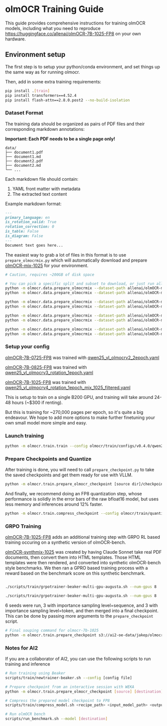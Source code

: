 # olmOCR Training Guide

This guide provides comprehensive instructions for training olmOCR models, including what you need to reproduce https://huggingface.co/allenai/olmOCR-7B-1025-FP8 on your own hardware.

## Environment setup

The first step is to setup your python/conda environment, and set things up the same way as for running olmocr.

Then, add in some extra training requirements:

```bash
pip install .[train]
pip install transformers==4.52.4
pip install flash-attn==2.8.0.post2 --no-build-isolation
```


### Dataset Format

The training data should be organized as pairs of PDF files and their corresponding markdown annotations:

**Important: Each PDF needs to be a single page only!** 

```
data/
├── document1.pdf
├── document1.md
├── document2.pdf
├── document2.md
└── ...
```

Each markdown file should contain:
1. YAML front matter with metadata
2. The extracted text content

Example markdown format:
```markdown
---
primary_language: en
is_rotation_valid: True
rotation_correction: 0
is_table: False
is_diagram: False
---
Document text goes here...
```

The easiest way to grab a lot of files in this format is to use `prepare_olmocrmix.py` which will automatically download and prepare 
[olmOCR-mix-1025](https://huggingface.co/datasets/allenai/olmOCR-mix-1025) for your environment.

```bash
# Caution, requires ~200GB of disk space

# You can pick a specific split and subset to download, or just run all these commands in order to get everything
python -m olmocr.data.prepare_olmocrmix --dataset-path allenai/olmOCR-mix-1025 --destination ~/olmOCR-mix-1025-extracted --subset 00_documents --split train                       
python -m olmocr.data.prepare_olmocrmix --dataset-path allenai/olmOCR-mix-1025 --destination ~/olmOCR-mix-1025-extracted --subset 00_documents --split eval

python -m olmocr.data.prepare_olmocrmix --dataset-path allenai/olmOCR-mix-1025 --destination ~/olmOCR-mix-1025-extracted --subset 01_books --split train                       
python -m olmocr.data.prepare_olmocrmix --dataset-path allenai/olmOCR-mix-1025 --destination ~/olmOCR-mix-1025-extracted --subset 01_books --split eval

python -m olmocr.data.prepare_olmocrmix --dataset-path allenai/olmOCR-mix-1025 --destination ~/olmOCR-mix-1025-extracted --subset 02_loc_transcripts --split train                       
python -m olmocr.data.prepare_olmocrmix --dataset-path allenai/olmOCR-mix-1025 --destination ~/olmOCR-mix-1025-extracted --subset 02_loc_transcripts --split eval

python -m olmocr.data.prepare_olmocrmix --dataset-path allenai/olmOCR-mix-1025 --destination ~/olmOCR-mix-1025-extracted --subset 03_national_archives --split train                       
python -m olmocr.data.prepare_olmocrmix --dataset-path allenai/olmOCR-mix-1025 --destination ~/olmOCR-mix-1025-extracted --subset 03_national_archives --split eval

```

### Setup your config

[olmOCR-7B-0725-FP8](https://huggingface.co/allenai/olmOCR-7B-0725-FP8) was trained with [qwen25_vl_olmocrv2_2epoch.yaml](/olmcr/train/configs/v0.2.0/qwen25_vl_olmocrv2_2epoch.yaml)

[olmOCR-7B-0825-FP8](https://huggingface.co/allenai/olmOCR-7B-0825-FP8) was trained with [qwen25_vl_olmocrv3_rotation_1epoch.yaml](/olmocr/train/configs/v0.3.0/qwen25_vl_olmocrv3_rotation_1epoch.yaml)

[olmOCR-7B-1025-FP8](https://huggingface.co/allenai/olmOCR-7B-1025-FP8) was trained with [qwen25_vl_olmocrv4_rotation_1epoch_mix_1025_filtered.yaml](/olmocr/train/configs/v0.4.0/qwen25_vl_olmocrv4_rotation_1epoch_mix_1025_filtered.yaml)


This is setup to train on a single B200 GPU, and training will take around 24-48 hours (~$300 if renting). 

But this is training for ~270,000 pages per epoch, so it's quite a big endeavour. We hope to add more options to make further finetuning your own small model more simple and easy.

### Launch training

```bash
python -m olmocr.train.train --config olmocr/train/configs/v0.4.0/qwen25_vl_olmocrv4_rotation_1epoch_mix_1025_filtered.yaml
```

### Prepare Checkpoints and Quantize

After training is done, you will need to call `prepare_checkpoint.py` to take the saved checkpoints
and get them ready for use with VLLM.

```bash
python -m olmocr.train.prepare_olmocr_checkpoint [source dir]/checkpoint-xxxx [destination]
```

And finally, we recommend doing an FP8 quantization step, whose performance is solidly in the error bars of the raw
bfloat16 model, but uses less memory and inferences around 12% faster.

```bash
python -m olmocr.train.compress_checkpoint --config olmocr/train/quantization_configs/qwen2_5vl_w8a8_fp8.yaml [destination] [destination-FP8]
```

### GRPO Training

[olmOCR-7B-1025-FP8](https://huggingface.co/allenai/olmOCR-7B-1025-FP8) adds an additional training step with GRPO RL based training
occuring on a synthetic version of olmOCR-bench.

[olmOCR-synthmix-1025](https://huggingface.co/datasets/allenai/olmOCR-synthmix-1025) was created by having Claude Sonnet take real PDF documents,
then convert them into HTML templates. Those HTML templates were then rendered, and converted into synthetic olmOCR-bench style benchmarks.
We then ran a GPRO based training process with a reward based on the benchmark score on this synthetic benchmark.

```bash

./scripts/train/grpotrainer-beaker-multi-gpu-augusta.sh --num-gpus 8      --model_name s3://ai2-oe-data/jakep/olmocr/qwen2.5-vl-7b-olmocrv4_1epoch_promptv4_mix1025_more_rotation-8372 --train_bench_data_folder /data/jakep/grpo_data_mixes/olmocr-synthmix-1025-v2-rotate10p/bench_data --reward_bench 1.0 --reward_front_matter 1.0 --reward_eos 1.0 --beta 0.01 --name promptv4_mix1025_more_rotation_multigpu_v1_beta_01_lr2e-6_frontmatter1_0_eos_28gen_synthmix-1025_rotate10p_finalrun1 --seed 1 --gradient_accumulation_steps 28 --learning_rate 2e-6 --preemptible

./scripts/train/grpotrainer-beaker-multi-gpu-augusta.sh --num-gpus 8      --model_name s3://ai2-oe-data/jakep/olmocr/qwen2.5-vl-7b-olmocrv4_1epoch_promptv4_mix1025_more_rotation-8372 --train_bench_data_folder /data/jakep/grpo_data_mixes/olmocr-synthmix-1025-v2-rotate10p/bench_data --reward_bench 1.0 --reward_front_matter 1.0 --reward_eos 1.0 --beta 0.01 --name promptv4_mix1025_more_rotation_multigpu_v1_beta_01_lr2e-6_frontmatter1_0_eos_28gen_synthmix-1025_rotate10p_importanceseq_finalrun1 --seed 1 --importance_sampling_level sequence --gradient_accumulation_steps 28 --learning_rate 2e-6 --preemptible
```

6 seeds were run, 3 with importance sampling level=sequence, and 3 with importance sampling level=token, and then merged into a final checkpoint. This can be done by passing more arguments to the `prepare_checkpoint` script.

```bash
# Final souping command for olmocr-7b-1025
python -m olmocr.train.prepare_checkpoint s3://ai2-oe-data/jakep/olmocr-grpo-checkpoints/promptv4_mix1025_more_rotation_multigpu_v1_beta_01_lr2e-6_frontmatter1_0_eos_28gen_synthmix-1025_rotate10p_finalrun1-multigpu-01K60YDRKCJY82TKF0FP6WE4VA/checkpoint-306/ s3://ai2-oe-data/jakep/olmocr-grpo-checkpoints/promptv4_mix1025_more_rotation_multigpu_v1_beta_01_lr2e-6_frontmatter1_0_eos_28gen_synthmix-1025_rotate10p_finalrun2-multigpu-01K60YGB5Y2G15BG8CX4H1QW23/checkpoint-306/ s3://ai2-oe-data/jakep/olmocr-grpo-checkpoints/promptv4_mix1025_more_rotation_multigpu_v1_beta_01_lr2e-6_frontmatter1_0_eos_28gen_synthmix-1025_rotate10p_finalrun3-multigpu-01K60YGM2QEKJK9FC94JJG5YDP/checkpoint-306/ s3://ai2-oe-data/jakep/olmocr-grpo-checkpoints/promptv4_mix1025_more_rotation_multigpu_v1_beta_01_lr2e-6_frontmatter1_0_eos_28gen_synthmix-1025_rotate10p_importanceseq_finalrun3-multigpu-01K60YJBGC3AR7STTNH23BWH8A/checkpoint-306/ s3://ai2-oe-data/jakep/olmocr-grpo-checkpoints/promptv4_mix1025_more_rotation_multigpu_v1_beta_01_lr2e-6_frontmatter1_0_eos_28gen_synthmix-1025_rotate10p_importanceseq_finalrun2-multigpu-01K60YJ315K1GYCPN8VADTN7C3/checkpoint-306/ s3://ai2-oe-data/jakep/olmocr-grpo-checkpoints/promptv4_mix1025_more_rotation_multigpu_v1_beta_01_lr2e-6_frontmatter1_0_eos_28gen_synthmix-1025_rotate10p_importanceseq_finalrun1-multigpu-01K60YHSHCNS9RZWSF9E56J9FB/checkpoint-306/ s3://ai2-oe-data/jakep/olmocr-grpo-checkpoints/promptv4_mix1025_more_rotation_multigpu_v1_beta_01_lr2e-6_frontmatter1_0_eos_28gen_synthmix-1025_rotate10p_soupersoup
```

### Notes for AI2
If you are a collaborator of AI2, you can use the following scripts to run training and inference

```bash
# Run training using Beaker
scripts/train/newtrainer-beaker.sh --config [config file]

# Prepare checkpoint from an interactive session with WEKA
python -m olmocr.train.prepare_olmocr_checkpoint [source] [destination]

# Compress the prepared model checkpoint to FP8
scripts/train/compress_model.sh <recipe_path> <input_model_path> <output_model_path>[--calibration-pdfs PATTERN]

# Run olmOCR bench
scripts/run_benchmark.sh --model [destination]
```
